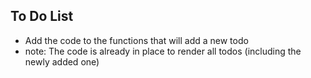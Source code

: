 ## To Do List

- Add the code to the functions that will add a new todo
- note: The code is already in place to render all todos (including the newly added one)
